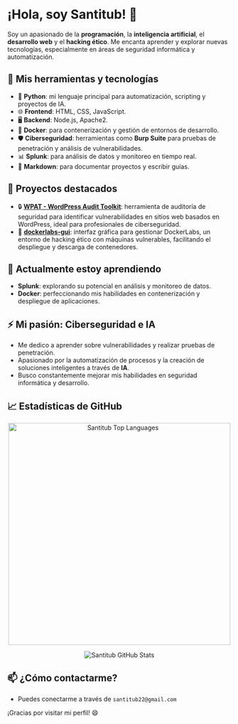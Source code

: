 # ¡Hola, soy Santitub! 👋

Soy un apasionado de la **programación**, la **inteligencia artificial**, el **desarrollo web** y el **hacking ético**. Me encanta aprender y explorar nuevas tecnologías, especialmente en áreas de seguridad informática y automatización.

## 🔧 Mis herramientas y tecnologías
- 🐍 **Python**: mi lenguaje principal para automatización, scripting y proyectos de IA.
- 🌐 **Frontend**: HTML, CSS, JavaScript.
- 🖥️ **Backend**: Node.js, Apache2.
- 🐳 **Docker**: para contenerización y gestión de entornos de desarrollo.
- 🛡️ **Ciberseguridad**: herramientas como **Burp Suite** para pruebas de penetración y análisis de vulnerabilidades.
- 📊 **Splunk**: para análisis de datos y monitoreo en tiempo real.
- 📑 **Markdown**: para documentar proyectos y escribir guías.

## 📂 Proyectos destacados

- 🔒 [**WPAT - WordPress Audit Toolkit**](https://github.com/Santitub/WPAT): herramienta de auditoría de seguridad para identificar vulnerabilidades en sitios web basados en WordPress, ideal para profesionales de ciberseguridad.
- 🐳 [**dockerlabs-gui**](https://github.com/Santitub/dockerlabs-gui): interfaz gráfica para gestionar DockerLabs, un entorno de hacking ético con máquinas vulnerables, facilitando el despliegue y descarga de contenedores.

## 🌱 Actualmente estoy aprendiendo
- **Splunk**: explorando su potencial en análisis y monitoreo de datos.
- **Docker**: perfeccionando mis habilidades en contenerización y despliegue de aplicaciones.

## ⚡ Mi pasión: **Ciberseguridad e IA**
- Me dedico a aprender sobre vulnerabilidades y realizar pruebas de penetración.
- Apasionado por la automatización de procesos y la creación de soluciones inteligentes a través de **IA**.
- Busco constantemente mejorar mis habilidades en seguridad informática y desarrollo.

## 📈 Estadísticas de GitHub

<p align="center">
  <img 
    src="https://github-readme-stats.vercel.app/api/top-langs?username=Santitub&show_icons=true&locale=en&layout=compact" 
    alt="Santitub Top Languages" 
    width="500" />
</p>

<p align="center">
  <img src="https://github-readme-stats.vercel.app/api?username=Santitub&show_icons=true&locale=en" alt="Santitub GitHub Stats" />
</p>

## 📫 ¿Cómo contactarme?
- Puedes conectarme a través de ```santitub22@gmail.com```

¡Gracias por visitar mi perfil! 😄
